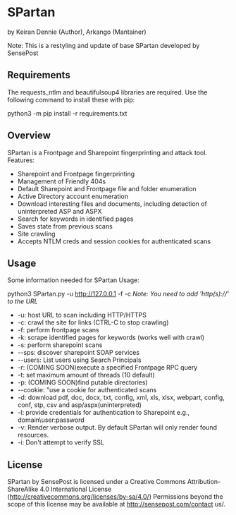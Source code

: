 SPartan
=======
by Keiran Dennie (Author), Arkango (Mantainer)

Note: This is a restyling and update of base SPartan developed by SensePost

Requirements
-------------
The requests_ntlm and beautifulsoup4 libraries are required. Use the following command to install these with pip:

python3 -m pip install -r requirements.txt 

Overview
-------
SPartan is a Frontpage and Sharepoint fingerprinting and attack tool.
Features:
- Sharepoint and Frontpage fingerprinting
- Management of Friendly 404s
- Default Sharepoint and Frontpage file and folder enumeration
- Active Directory account enumeration
- Download interesting files and documents, including detection of uninterpreted ASP and ASPX
- Search for keywords in identified pages
- Saves state from previous scans
- Site crawling
- Accepts NTLM creds and session cookies for authenticated scans

Usage
-----

Some information needed for SPartan Usage:

 python3 SPartan.py -u http://127.0.0.1 -f -c 
 *Note: You need to add 'http(s)://' to the URL*

* -u: host URL to scan including HTTP/HTTPS
* -c: crawl the site for links (CTRL-C to stop crawling)
* -f: perform frontpage scans
* -k: scrape identified pages for keywords (works well with crawl)
* -s: perform sharepoint scans
* --sps: discover sharepoint SOAP services
* --users: List users using Search Principals
* -r: (COMING SOON)execute a specified Frontpage RPC query
* -t: set maximum amount of threads (10 default)
* -p: (COMING SOON)find putable directories)
* --cookie: "use a cookie for authenticated scans
* -d: download pdf, doc, docx, txt, config, xml, xls, xlsx, webpart, config, conf, stp, csv and asp/aspx(uninterpreted)
* -l: provide credentials for authentication to Sharepoint e.g., domain\user:password
* -v: Render verbose output. By default SPartan will only render found resources.
* -i: Don't attempt to verify SSL


License
-------

SPartan by SensePost is licensed under a Creative Commons Attribution-ShareAlike 4.0 International License (http://creativecommons.org/licenses/by-sa/4.0/) Permissions beyond the scope of this license may be available at http://sensepost.com/contact us/.
